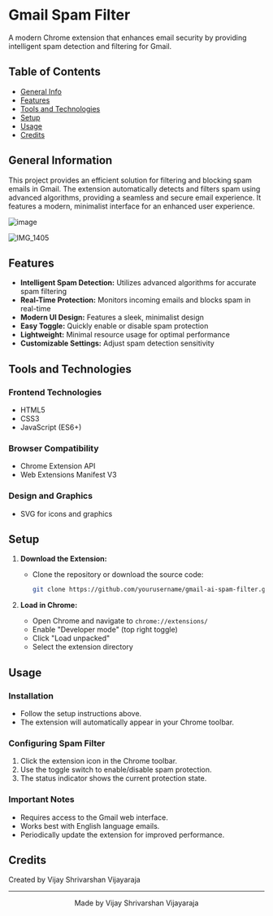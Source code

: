 # Gmail Spam Filter

A modern Chrome extension that enhances email security by providing intelligent spam detection and filtering for Gmail.

## Table of Contents
* [General Info](#general-information)
* [Features](#features)
* [Tools and Technologies](#tools-and-technologies)
* [Setup](#setup)
* [Usage](#usage)
* [Credits](#credits)

## General Information

This project provides an efficient solution for filtering and blocking spam emails in Gmail. The extension automatically detects and filters spam using advanced algorithms, providing a seamless and secure email experience. It features a modern, minimalist interface for an enhanced user experience.

![image](https://github.com/user-attachments/assets/468bce68-cbca-45a0-a746-653f40b2d869)

![IMG_1405](https://github.com/user-attachments/assets/7266b613-d1d3-4e4b-9650-77aed43a485b)

## Features

* **Intelligent Spam Detection:** Utilizes advanced algorithms for accurate spam filtering  
* **Real-Time Protection:** Monitors incoming emails and blocks spam in real-time  
* **Modern UI Design:** Features a sleek, minimalist design  
* **Easy Toggle:** Quickly enable or disable spam protection  
* **Lightweight:** Minimal resource usage for optimal performance  
* **Customizable Settings:** Adjust spam detection sensitivity  

## Tools and Technologies

### Frontend Technologies
- HTML5  
- CSS3  
- JavaScript (ES6+)  

### Browser Compatibility
- Chrome Extension API  
- Web Extensions Manifest V3  

### Design and Graphics
- SVG for icons and graphics  

## Setup

1. **Download the Extension:**
   - Clone the repository or download the source code:
     ```bash
     git clone https://github.com/yourusername/gmail-ai-spam-filter.git
     ```

2. **Load in Chrome:**
   - Open Chrome and navigate to `chrome://extensions/`
   - Enable "Developer mode" (top right toggle)
   - Click "Load unpacked"
   - Select the extension directory  

## Usage

### Installation
- Follow the setup instructions above.  
- The extension will automatically appear in your Chrome toolbar.  

### Configuring Spam Filter
1. Click the extension icon in the Chrome toolbar.  
2. Use the toggle switch to enable/disable spam protection.  
3. The status indicator shows the current protection state.  

### Important Notes
- Requires access to the Gmail web interface.  
- Works best with English language emails.  
- Periodically update the extension for improved performance.  

## Credits

Created by Vijay Shrivarshan Vijayaraja  

---

<div align="center">
Made by Vijay Shrivarshan Vijayaraja
</div>

